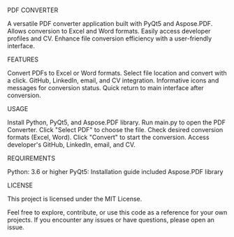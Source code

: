 PDF CONVERTER

A versatile PDF converter application built with PyQt5 and Aspose.PDF. Allows conversion to Excel and Word formats. Easily access developer profiles and CV. Enhance file conversion efficiency with a user-friendly interface.

FEATURES

Convert PDFs to Excel or Word formats.
Select file location and convert with a click.
GitHub, LinkedIn, email, and CV integration.
Informative icons and messages for conversion status.
Quick return to main interface after conversion.

USAGE

Install Python, PyQt5, and Aspose.PDF library.
Run main.py to open the PDF Converter.
Click "Select PDF" to choose the file.
Check desired conversion formats (Excel, Word).
Click "Convert" to start the conversion.
Access developer's GitHub, LinkedIn, email, and CV.

REQUIREMENTS

Python: 3.6 or higher
PyQt5: Installation guide included
Aspose.PDF library

LICENSE

This project is licensed under the MIT License.

Feel free to explore, contribute, or use this code as a reference for your own projects. If you encounter any issues or have questions, please open an issue.
